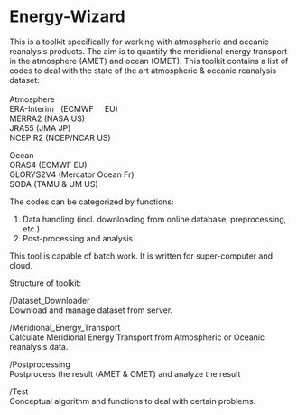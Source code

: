 # Energy-Wizard
This is a toolkit specifically for working with atmospheric and oceanic reanalysis products. The aim is to quantify the meridional energy transport in the atmosphere (AMET) and ocean (OMET). This toolkit contains a list of codes to deal with the state of the art atmospheric & oceanic reanalysis dataset:
<br />
<br />
Atmosphere\
ERA-Interim   (ECMWF           EU)<br />
MERRA2        (NASA            US)<br />
JRA55         (JMA             JP)<br />
NCEP R2       (NCEP/NCAR       US)<br />

Ocean<br />
ORAS4         (ECMWF           EU)<br />
GLORYS2V4     (Mercator Ocean  Fr)<br />
SODA          (TAMU & UM       US)<br />

The codes can be categorized by functions:<br />
1. Data handling (incl. downloading from online database, preprocessing, etc.)<br />
2. Post-processing and analysis<br />

This tool is capable of batch work. It is written for super-computer and cloud.<br />

Structure of toolkit:<br />

/Dataset_Downloader<br />
Download and manage dataset from server.<br />

/Meridional_Energy_Transport<br />
Calculate Meridional Energy Transport from Atmospheric or Oceanic reanalysis data.<br />

/Postprocessing<br />
Postprocess the result (AMET & OMET) and analyze the result<br />

/Test<br />
Conceptual algorithm and functions to deal with certain problems.<br />

